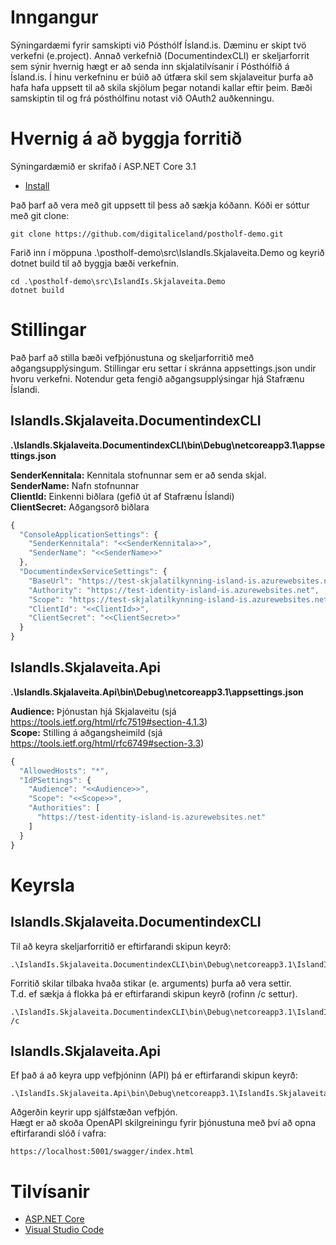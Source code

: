 # Inngangur 
Sýningardæmi fyrir samskipti við Pósthólf Ísland.is.  Dæminu er skipt tvö verkefni (e.project).  Annað verkefnið (DocumentindexCLI) er skeljarforrit sem sýnir hvernig hægt er að senda inn skjalatilvísanir í Pósthólfið á Ísland.is.
Í hinu verkefninu er búið að útfæra skil sem skjalaveitur þurfa að hafa hafa uppsett til að skila skjölum þegar notandi kallar eftir þeim.  Bæði samskiptin til og frá pósthólfinu notast við OAuth2 auðkenningu.


# Hvernig á að byggja forritið

Sýningardæmið er skrifað í ASP.NET Core 3.1

* [Install](https://www.microsoft.com/net/download/core#/current) 

Það þarf að vera með git uppsett til þess að sækja kóðann.
Kóði er sóttur með git clone:
```
git clone https://github.com/digitaliceland/postholf-demo.git
```
Farið inn í möppuna .\postholf-demo\src\IslandIs.Skjalaveita.Demo og keyrið dotnet build til að byggja bæði verkefnin.
```
cd .\postholf-demo\src\IslandIs.Skjalaveita.Demo
dotnet build
```
# Stillingar

Það þarf að stilla bæði vefþjónustuna og skeljarforritið með aðgangsupplýsingum.
Stillingar eru settar í skránna appsettings.json undir hvoru verkefni.
Notendur geta fengið aðgangsupplýsingar hjá Stafrænu Íslandi.

## IslandIs.Skjalaveita.DocumentindexCLI
**.\IslandIs.Skjalaveita.DocumentindexCLI\bin\Debug\netcoreapp3.1\appsettings.json**

**SenderKennitala:** Kennitala stofnunnar sem er að senda skjal.\
**SenderName:** Nafn stofnunnar\
**ClientId:** Einkenni biðlara (gefið út af Stafrænu Íslandi)\
**ClientSecret:** Aðgangsorð biðlara

```javascript
{
  "ConsoleApplicationSettings": {
    "SenderKennitala": "<<SenderKennitala>>",
    "SenderName": "<<SenderName>>"
  },
  "DocumentindexServiceSettings": {
    "BaseUrl": "https://test-skjalatilkynning-island-is.azurewebsites.net/api/v1/documentindexes/",
    "Authority": "https://test-identity-island-is.azurewebsites.net",
    "Scope": "https://test-skjalatilkynning-island-is.azurewebsites.net/.default",
    "ClientId": "<<ClientId>>",
    "ClientSecret": "<<ClientSecret>>"
  }
}
```

## IslandIs.Skjalaveita.Api
**.\IslandIs.Skjalaveita.Api\bin\Debug\netcoreapp3.1\appsettings.json**

**Audience:** Þjónustan hjá Skjalaveitu (sjá https://tools.ietf.org/html/rfc7519#section-4.1.3)  
**Scope:** Stilling á aðgangsheimild (sjá https://tools.ietf.org/html/rfc6749#section-3.3)

```javascript
{
  "AllowedHosts": "*",
  "IdPSettings": {
    "Audience": "<<Audience>>",
    "Scope": "<<Scope>>",
    "Authorities": [
      "https://test-identity-island-is.azurewebsites.net"
    ]
  }
}
```

# Keyrsla

## IslandIs.Skjalaveita.DocumentindexCLI

Til að keyra skeljarforritið er eftirfarandi skipun keyrð:
```
.\IslandIs.Skjalaveita.DocumentindexCLI\bin\Debug\netcoreapp3.1\IslandIs.Skjalaveita.DocumentindexCLI
```
Forritið skilar tilbaka hvaða stikar (e. arguments) þurfa að vera settir.\
T.d. ef sækja á flokka þá er eftirfarandi skipun keyrð (rofinn /c settur).
```
.\IslandIs.Skjalaveita.DocumentindexCLI\bin\Debug\netcoreapp3.1\IslandIs.Skjalaveita.DocumentindexCLI /c
```
## IslandIs.Skjalaveita.Api

Ef það á að keyra upp vefþjóninn (API) þá er eftirfarandi skipun keyrð:
```
.\IslandIs.Skjalaveita.Api\bin\Debug\netcoreapp3.1\IslandIs.Skjalaveita.Api
```
Aðgerðin keyrir upp sjálfstæðan vefþjón.\
Hægt er að skoða OpenAPI skilgreiningu fyrir þjónustuna með því að opna eftirfarandi slóð í vafra:
```
https://localhost:5001/swagger/index.html
```

# Tilvísanir

- [ASP.NET Core](https://github.com/aspnet/Home)
- [Visual Studio Code](https://github.com/Microsoft/vscode)
